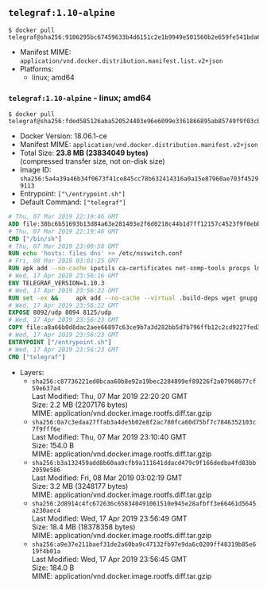 ## `telegraf:1.10-alpine`

```console
$ docker pull telegraf@sha256:9106295bc67459633b4d6151c2e1b9949e501560b2e659fe541bda691c566bcf
```

-	Manifest MIME: `application/vnd.docker.distribution.manifest.list.v2+json`
-	Platforms:
	-	linux; amd64

### `telegraf:1.10-alpine` - linux; amd64

```console
$ docker pull telegraf@sha256:fded585126aba520524403e96e6099e3361866895ab85749f9f03cb2e095cc75
```

-	Docker Version: 18.06.1-ce
-	Manifest MIME: `application/vnd.docker.distribution.manifest.v2+json`
-	Total Size: **23.8 MB (23834049 bytes)**  
	(compressed transfer size, not on-disk size)
-	Image ID: `sha256:5a4a39a46b34f0673f41ce845cc78b632414316a0a15e87960ae703f45299113`
-	Entrypoint: `["\/entrypoint.sh"]`
-	Default Command: `["telegraf"]`

```dockerfile
# Thu, 07 Mar 2019 22:19:46 GMT
ADD file:38bc6b51693b13d84a63e281403e2f6d0218c44b1d7ff12157c4523f9f0ebb1e in / 
# Thu, 07 Mar 2019 22:19:46 GMT
CMD ["/bin/sh"]
# Thu, 07 Mar 2019 23:09:58 GMT
RUN echo 'hosts: files dns' >> /etc/nsswitch.conf
# Fri, 08 Mar 2019 03:01:25 GMT
RUN apk add --no-cache iputils ca-certificates net-snmp-tools procps lm_sensors &&     update-ca-certificates
# Wed, 17 Apr 2019 23:56:16 GMT
ENV TELEGRAF_VERSION=1.10.3
# Wed, 17 Apr 2019 23:56:22 GMT
RUN set -ex &&     apk add --no-cache --virtual .build-deps wget gnupg tar &&     for key in         05CE15085FC09D18E99EFB22684A14CF2582E0C5 ;     do         gpg --keyserver ha.pool.sks-keyservers.net --recv-keys "$key" ||         gpg --keyserver pgp.mit.edu --recv-keys "$key" ||         gpg --keyserver keyserver.pgp.com --recv-keys "$key" ;     done &&     wget --no-verbose https://dl.influxdata.com/telegraf/releases/telegraf-${TELEGRAF_VERSION}-static_linux_amd64.tar.gz.asc &&     wget --no-verbose https://dl.influxdata.com/telegraf/releases/telegraf-${TELEGRAF_VERSION}-static_linux_amd64.tar.gz &&     gpg --batch --verify telegraf-${TELEGRAF_VERSION}-static_linux_amd64.tar.gz.asc telegraf-${TELEGRAF_VERSION}-static_linux_amd64.tar.gz &&     mkdir -p /usr/src /etc/telegraf &&     tar -C /usr/src -xzf telegraf-${TELEGRAF_VERSION}-static_linux_amd64.tar.gz &&     mv /usr/src/telegraf*/telegraf.conf /etc/telegraf/ &&     chmod +x /usr/src/telegraf*/* &&     cp -a /usr/src/telegraf*/* /usr/bin/ &&     rm -rf *.tar.gz* /usr/src /root/.gnupg &&     apk del .build-deps
# Wed, 17 Apr 2019 23:56:22 GMT
EXPOSE 8092/udp 8094 8125/udp
# Wed, 17 Apr 2019 23:56:23 GMT
COPY file:a8a66b0d8dac2aee66897c63ce9b7a3d282bb5d7b796ffb12c2cd9227fed341b in /entrypoint.sh 
# Wed, 17 Apr 2019 23:56:23 GMT
ENTRYPOINT ["/entrypoint.sh"]
# Wed, 17 Apr 2019 23:56:23 GMT
CMD ["telegraf"]
```

-	Layers:
	-	`sha256:c87736221ed0bcaa60b8e92a19bec2284899ef89226f2a07968677cf59e637a4`  
		Last Modified: Thu, 07 Mar 2019 22:20:20 GMT  
		Size: 2.2 MB (2207176 bytes)  
		MIME: application/vnd.docker.image.rootfs.diff.tar.gzip
	-	`sha256:0a7c3edaa27ffab3a4de5b02e8f2ac780fca60d75bf7c7846352103c7f9fff6e`  
		Last Modified: Thu, 07 Mar 2019 23:10:40 GMT  
		Size: 154.0 B  
		MIME: application/vnd.docker.image.rootfs.diff.tar.gzip
	-	`sha256:b3a132459add8b60aa9cfb9a111641ddacd479c9f166dedba4fd83bb2059e586`  
		Last Modified: Fri, 08 Mar 2019 03:02:19 GMT  
		Size: 3.2 MB (3248177 bytes)  
		MIME: application/vnd.docker.image.rootfs.diff.tar.gzip
	-	`sha256:2d8914c4fc672636c658340491061510e945e28afbff3e66461d5645a230aec4`  
		Last Modified: Wed, 17 Apr 2019 23:56:49 GMT  
		Size: 18.4 MB (18378358 bytes)  
		MIME: application/vnd.docker.image.rootfs.diff.tar.gzip
	-	`sha256:a9e37e211baef31de2a60ba9c47132fb97e9da6c0209ff48319b85e619f4b01a`  
		Last Modified: Wed, 17 Apr 2019 23:56:45 GMT  
		Size: 184.0 B  
		MIME: application/vnd.docker.image.rootfs.diff.tar.gzip
